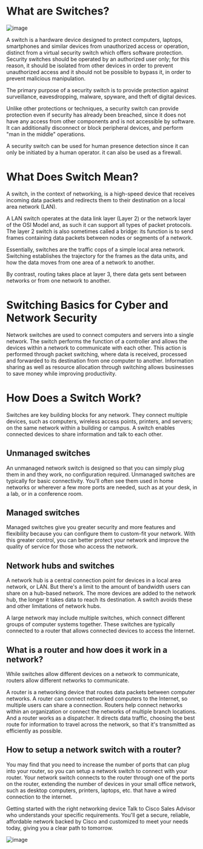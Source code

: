 # What are Switches?

![image](https://user-images.githubusercontent.com/85386116/134796519-a3d484f1-0672-4af5-870c-25fd32449886.png)


A switch is a hardware device designed to protect computers, laptops, smartphones and similar devices from unauthorized access or operation, distinct from a virtual security switch which offers software protection. Security switches should be operated by an authorized user only; for this reason, it should be isolated from other devices in order to prevent unauthorized access and it should not be possible to bypass it, in order to prevent malicious manipulation.

The primary purpose of a security switch is to provide protection against surveillance, eavesdropping, malware, spyware, and theft of digital devices.

Unlike other protections or techniques, a security switch can provide protection even if security has already been breached, since it does not have any access from other components and is not accessible by software. It can additionally disconnect or block peripheral devices, and perform "man in the middle" operations.

A security switch can be used for human presence detection since it can only be initiated by a human operator. it can also be used as a firewall.

# What Does Switch Mean?

A switch, in the context of networking, is a high-speed device that receives incoming data packets and redirects them to their destination on a local area network (LAN).

A LAN switch operates at the data link layer (Layer 2) or the network layer of the OSI Model and, as such it can support all types of packet protocols. The layer 2 switch is also sometimes called a bridge: its function is to send frames containing data packets between nodes or segments of a network.

Essentially, switches are the traffic cops of a simple local area network. Switching establishes the trajectory for the frames as the data units, and how the data moves from one area of a network to another.

By contrast, routing takes place at layer 3, there data gets sent between networks or from one network to another.

# Switching Basics for Cyber and Network Security

Network switches are used to connect computers and servers into a single network. The switch performs the function of a controller and allows the devices within a network to communicate with each other. This action is performed through packet switching, where data is received, processed and forwarded to its destination from one computer to another. Information sharing as well as resource allocation through switching allows businesses to save money while improving productivity.

# How Does a Switch Work?

Switches are key building blocks for any network. They connect multiple devices, such as computers, wireless access points, printers, and servers; on the same network within a building or campus. A switch enables connected devices to share information and talk to each other.

## Unmanaged switches

An unmanaged network switch is designed so that you can simply plug them in and they work, no configuration required. Unmanaged switches are typically for basic connectivity. You'll often see them used in home networks or wherever a few more ports are needed, such as at your desk, in a lab, or in a conference room.

 ## Managed switches
 
 Managed switches give you greater security and more features and flexibility because you can configure them to custom-fit your network. With this greater control, you can better protect your network and improve the quality of service for those who access the network.
 
 ## Network hubs and switches
 
 A network hub is a central connection point for devices in a local area network, or LAN. But there's a limit to the amount of bandwidth users can share on a hub-based network. The more devices are added to the network hub, the longer it takes data to reach its destination. A switch avoids these and other limitations of network hubs.

A large network may include multiple switches, which connect different groups of computer systems together. These switches are typically connected to a router that allows connected devices to access the Internet.

## What is a router and how does it work in a network?

While switches allow different devices on a network to communicate, routers allow different networks to communicate.

A router is a networking device that routes data packets between computer networks. A router can connect networked computers to the Internet, so multiple users can share a connection. Routers help connect networks within an organization or connect the networks of multiple branch locations. And a router works as a dispatcher. It directs data traffic, choosing the best route for information to travel across the network, so that it's transmitted as efficiently as possible.

## How to setup a network switch with a router?

You may find that you need to increase the number of ports that can plug into your router, so you can setup a network switch to connect with your router. Your network switch connects to the router through one of the ports on the router, extending the number of devices in your small office network, such as desktop computers, printers, laptops, etc. that have a wired connection to the internet.

Getting started with the right networking device Talk to Cisco Sales Advisor who understands your specific requirements. You'll get a secure, reliable, affordable network backed by Cisco and customized to meet your needs today, giving you a clear path to tomorrow.

![image](https://user-images.githubusercontent.com/85386116/134797079-06260c3b-6daf-4d97-92f9-218f4a6191e4.png)




